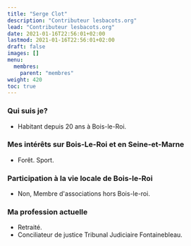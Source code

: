 ```yaml
---
title: "Serge Clot"
description: "Contributeur lesbacots.org"
lead: "Contributeur lesbacots.org"
date: 2021-01-16T22:56:01+02:00
lastmod: 2021-01-16T22:56:01+02:00
draft: false
images: []
menu:
  membres:
    parent: "membres"
weight: 420
toc: true
---
```


### Qui suis je?

- Habitant depuis 20 ans à Bois-le-Roi.

### Mes intérêts sur Bois-Le-Roi et en Seine-et-Marne

- Forêt. Sport.

### Participation à la vie locale de Bois-le-Roi

- Non, Membre d'associations hors Bois-le-roi.

### Ma profession actuelle

- Retraité.
- Conciliateur de justice Tribunal Judiciaire Fontainebleau.